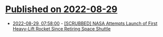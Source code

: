 # [Published on 2022-08-29](index.md)

* [2022-08-29, 07:58:00](https://soylentnews.org/article.pl?sid=22/08/29/030244&from=rss) - [[SCRUBBED] NASA Attempts Launch of First Heavy-Lift Rocket Since Retiring Space Shuttle](https://soylentnews.org/article.pl?sid=22/08/29/030244&from=rss)
